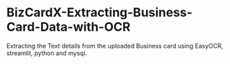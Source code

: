 # BizCardX-Extracting-Business-Card-Data-with-OCR
Extracting the Text details from the uploaded Business card using EasyOCR, streamlit, python and mysql.
